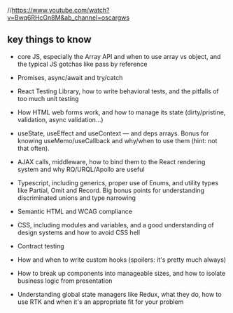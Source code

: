 //https://www.youtube.com/watch?v=Bwq6RHcGn8M&ab_channel=oscargws

## key things to know

- core JS, especially the Array API and when to use array vs object, and the typical JS gotchas like pass by reference
- Promises, async/await and try/catch
- React Testing Library, how to write behavioral tests, and the pitfalls of too much unit testing
- How HTML web forms work, and how to manage its state (dirty/pristine, validation, async validation...)
- useState, useEffect and useContext — and deps arrays. Bonus for knowing useMemo/useCallback and why/when to use them (hint: not that often).
- AJAX calls, middleware, how to bind them to the React rendering system and why RQ/URQL/Apollo are useful
- Typescript, including generics, proper use of Enums, and utility types like Partial, Omit and Record. Big bonus points for understanding discriminated unions and type narrowing
- Semantic HTML and WCAG compliance
- CSS, including modules and variables, and a good understanding of design systems and how to avoid CSS hell
- Contract testing

- How and when to write custom hooks (spoilers: it's pretty much always)
- How to break up components into manageable sizes, and how to isolate business logic from presentation
- Understanding global state managers like Redux, what they do, how to use RTK and when it's an appropriate fit for your problem
